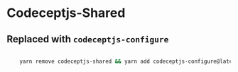 # Codeceptjs-Shared

## Replaced with `codeceptjs-configure`

```bash

    yarn remove codeceptjs-shared && yarn add codeceptjs-configure@latest -D

```
